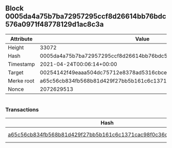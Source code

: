 ## Block 0005da4a75b7ba72957295ccf8d26614bb76bdc576a0971f48778129d1ac8c3a

Attribute | Value
--- | ---
Height | 33072
Hash | 0005da4a75b7ba72957295ccf8d26614bb76bdc576a0971f48778129d1ac8c3a
Timestamp | 2021-04-24T00:06:14+00:00
Target | 00254142f49eaaa504dc75712e8378ad5316cbcead634704b3734b6271167cc4
Merke root | a65c56cb834fb568b81d429f27bb5b161c6c1371cac98f0c36cc7b1c8fbf186a
Nonce | 2072629513

```

```

### Transactions

Hash | Amount
--- | ---
[a65c56cb834fb568b81d429f27bb5b161c6c1371cac98f0c36cc7b1c8fbf186a](a65c56cb834fb568b81d429f27bb5b161c6c1371cac98f0c36cc7b1c8fbf186a.md) | 10.00000000 SKEPTI 
